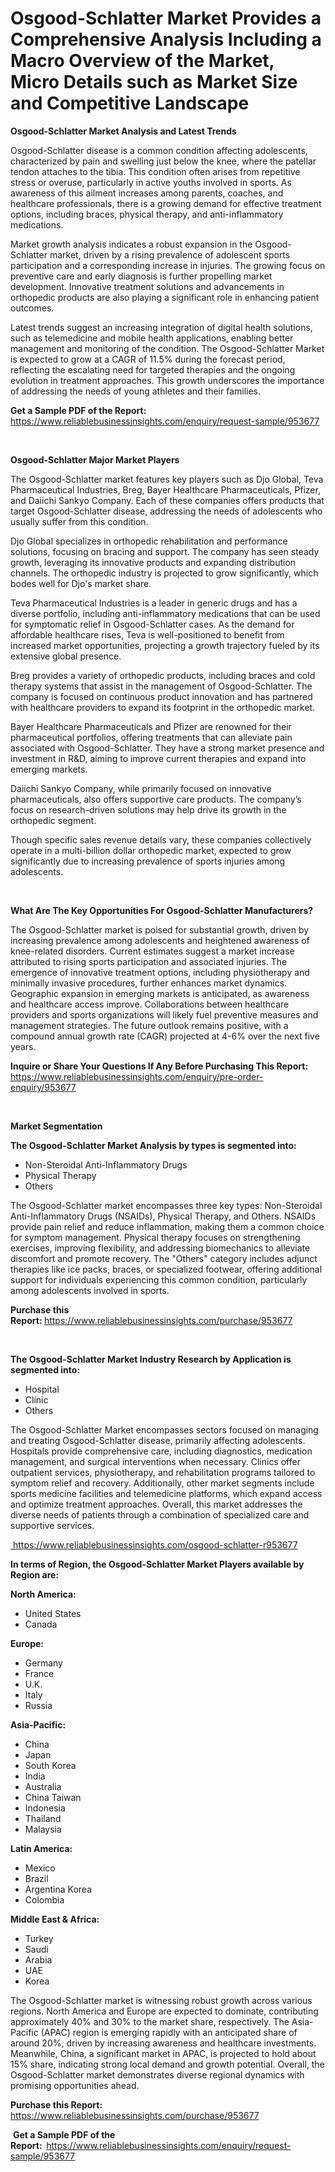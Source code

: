 <p><h1>Osgood-Schlatter Market Provides a Comprehensive Analysis Including a Macro Overview of the Market, Micro Details such as Market Size and Competitive Landscape</h1></p><p><strong>Osgood-Schlatter Market Analysis and Latest Trends</strong></p>
<p><p>Osgood-Schlatter disease is a common condition affecting adolescents, characterized by pain and swelling just below the knee, where the patellar tendon attaches to the tibia. This condition often arises from repetitive stress or overuse, particularly in active youths involved in sports. As awareness of this ailment increases among parents, coaches, and healthcare professionals, there is a growing demand for effective treatment options, including braces, physical therapy, and anti-inflammatory medications.</p><p>Market growth analysis indicates a robust expansion in the Osgood-Schlatter market, driven by a rising prevalence of adolescent sports participation and a corresponding increase in injuries. The growing focus on preventive care and early diagnosis is further propelling market development. Innovative treatment solutions and advancements in orthopedic products are also playing a significant role in enhancing patient outcomes.</p><p>Latest trends suggest an increasing integration of digital health solutions, such as telemedicine and mobile health applications, enabling better management and monitoring of the condition. The Osgood-Schlatter Market is expected to grow at a CAGR of 11.5% during the forecast period, reflecting the escalating need for targeted therapies and the ongoing evolution in treatment approaches. This growth underscores the importance of addressing the needs of young athletes and their families.</p></p>
<p><strong>Get a Sample PDF of the Report:&nbsp;</strong> <a href="https://www.reliablebusinessinsights.com/enquiry/request-sample/953677?utm_campaign=2301&utm_medium=2&utm_source=Github&utm_content=ia&utm_term=13042025&utm_id=osgood-schlatter">https://www.reliablebusinessinsights.com/enquiry/request-sample/953677</a></p>
<p>&nbsp;</p>
<p><strong>Osgood-Schlatter Major Market Players</strong></p>
<p><p>The Osgood-Schlatter market features key players such as Djo Global, Teva Pharmaceutical Industries, Breg, Bayer Healthcare Pharmaceuticals, Pfizer, and Daiichi Sankyo Company. Each of these companies offers products that target Osgood-Schlatter disease, addressing the needs of adolescents who usually suffer from this condition.</p><p>Djo Global specializes in orthopedic rehabilitation and performance solutions, focusing on bracing and support. The company has seen steady growth, leveraging its innovative products and expanding distribution channels. The orthopedic industry is projected to grow significantly, which bodes well for Djo's market share.</p><p>Teva Pharmaceutical Industries is a leader in generic drugs and has a diverse portfolio, including anti-inflammatory medications that can be used for symptomatic relief in Osgood-Schlatter cases. As the demand for affordable healthcare rises, Teva is well-positioned to benefit from increased market opportunities, projecting a growth trajectory fueled by its extensive global presence.</p><p>Breg provides a variety of orthopedic products, including braces and cold therapy systems that assist in the management of Osgood-Schlatter. The company is focused on continuous product innovation and has partnered with healthcare providers to expand its footprint in the orthopedic market.</p><p>Bayer Healthcare Pharmaceuticals and Pfizer are renowned for their pharmaceutical portfolios, offering treatments that can alleviate pain associated with Osgood-Schlatter. They have a strong market presence and investment in R&D, aiming to improve current therapies and expand into emerging markets.</p><p>Daiichi Sankyo Company, while primarily focused on innovative pharmaceuticals, also offers supportive care products. The company’s focus on research-driven solutions may help drive its growth in the orthopedic segment.</p><p>Though specific sales revenue details vary, these companies collectively operate in a multi-billion dollar orthopedic market, expected to grow significantly due to increasing prevalence of sports injuries among adolescents.</p></p>
<p>&nbsp;</p>
<p><strong>What Are The Key Opportunities For Osgood-Schlatter Manufacturers?</strong></p>
<p><p>The Osgood-Schlatter market is poised for substantial growth, driven by increasing prevalence among adolescents and heightened awareness of knee-related disorders. Current estimates suggest a market increase attributed to rising sports participation and associated injuries. The emergence of innovative treatment options, including physiotherapy and minimally invasive procedures, further enhances market dynamics. Geographic expansion in emerging markets is anticipated, as awareness and healthcare access improve. Collaborations between healthcare providers and sports organizations will likely fuel preventive measures and management strategies. The future outlook remains positive, with a compound annual growth rate (CAGR) projected at 4-6% over the next five years.</p></p>
<p><strong>Inquire or Share Your Questions If Any Before Purchasing This Report:</strong> <a href="https://www.reliablebusinessinsights.com/enquiry/pre-order-enquiry/953677?utm_campaign=2301&utm_medium=2&utm_source=Github&utm_content=ia&utm_term=13042025&utm_id=osgood-schlatter">https://www.reliablebusinessinsights.com/enquiry/pre-order-enquiry/953677</a></p>
<p>&nbsp;</p>
<p><strong>Market Segmentation</strong></p>
<p><strong>The Osgood-Schlatter Market Analysis by types is segmented into:</strong></p>
<p><ul><li>Non-Steroidal Anti-Inflammatory Drugs</li><li>Physical Therapy</li><li>Others</li></ul></p>
<p><p>The Osgood-Schlatter market encompasses three key types: Non-Steroidal Anti-Inflammatory Drugs (NSAIDs), Physical Therapy, and Others. NSAIDs provide pain relief and reduce inflammation, making them a common choice for symptom management. Physical therapy focuses on strengthening exercises, improving flexibility, and addressing biomechanics to alleviate discomfort and promote recovery. The "Others" category includes adjunct therapies like ice packs, braces, or specialized footwear, offering additional support for individuals experiencing this common condition, particularly among adolescents involved in sports.</p></p>
<p><strong>Purchase this Report:&nbsp;</strong><a href="https://www.reliablebusinessinsights.com/purchase/953677?utm_campaign=2301&utm_medium=2&utm_source=Github&utm_content=ia&utm_term=13042025&utm_id=osgood-schlatter">https://www.reliablebusinessinsights.com/purchase/953677</a></p>
<p>&nbsp;</p>
<p><strong>The Osgood-Schlatter Market Industry Research by Application is segmented into:</strong></p>
<p><ul><li>Hospital</li><li>Clinic</li><li>Others</li></ul></p>
<p><p>The Osgood-Schlatter Market encompasses sectors focused on managing and treating Osgood-Schlatter disease, primarily affecting adolescents. Hospitals provide comprehensive care, including diagnostics, medication management, and surgical interventions when necessary. Clinics offer outpatient services, physiotherapy, and rehabilitation programs tailored to symptom relief and recovery. Additionally, other market segments include sports medicine facilities and telemedicine platforms, which expand access and optimize treatment approaches. Overall, this market addresses the diverse needs of patients through a combination of specialized care and supportive services.</p></p>
<p><a href="https://www.reliablebusinessinsights.com/osgood-schlatter-r953677?utm_campaign=2301&utm_medium=2&utm_source=Github&utm_content=ia&utm_term=13042025&utm_id=osgood-schlatter">&nbsp;https://www.reliablebusinessinsights.com/osgood-schlatter-r953677</a></p>
<p><strong>In terms of Region, the Osgood-Schlatter Market Players available by Region are:</strong></p>
<p>
    <p> <strong> North America: </strong>
        <ul>
            <li>United States</li>
            <li>Canada</li>
        </ul>
        </p> 
    <p> <strong> Europe: </strong>
        <ul>
            <li>Germany</li>
            <li>France</li>
            <li>U.K.</li>
            <li>Italy</li>
            <li>Russia</li>
        </ul>
        </p> 
    <p> <strong> Asia-Pacific: </strong>
        <ul>
            <li>China</li>
            <li>Japan</li>
            <li>South Korea</li>
            <li>India</li>
            <li>Australia</li>
            <li>China Taiwan</li>
            <li>Indonesia</li>
            <li>Thailand</li>
            <li>Malaysia</li>
        </ul>
        </p> 
    <p> <strong> Latin America: </strong>
        <ul>
            <li>Mexico</li>
            <li>Brazil</li>
            <li>Argentina Korea</li>
            <li>Colombia</li>
        </ul>
        </p> 
    <p> <strong> Middle East & Africa: </strong>
        <ul>
            <li>Turkey</li>
            <li>Saudi</li>
            <li>Arabia</li>
            <li>UAE</li>
            <li>Korea</li>
        </ul>
    </p>
    </p>
<p><p>The Osgood-Schlatter market is witnessing robust growth across various regions. North America and Europe are expected to dominate, contributing approximately 40% and 30% to the market share, respectively. The Asia-Pacific (APAC) region is emerging rapidly with an anticipated share of around 20%, driven by increasing awareness and healthcare investments. Meanwhile, China, a significant market in APAC, is projected to hold about 15% share, indicating strong local demand and growth potential. Overall, the Osgood-Schlatter market demonstrates diverse regional dynamics with promising opportunities ahead.</p></p>
<p><strong>Purchase this Report: </strong><a href="https://www.reliablebusinessinsights.com/purchase/953677?utm_campaign=2301&utm_medium=2&utm_source=Github&utm_content=ia&utm_term=13042025&utm_id=osgood-schlatter">https://www.reliablebusinessinsights.com/purchase/953677</a></p>
<p>&nbsp;<strong>Get a Sample PDF of the Report:&nbsp;&nbsp;</strong><a href="https://www.reliablebusinessinsights.com/enquiry/request-sample/953677?utm_campaign=2301&utm_medium=2&utm_source=Github&utm_content=ia&utm_term=13042025&utm_id=osgood-schlatter">https://www.reliablebusinessinsights.com/enquiry/request-sample/953677</a></p>
<p><strong></strong></p>
<p><p></p><p></p><p></p></p>